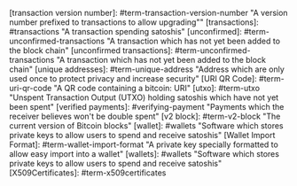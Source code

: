 <!-- Links to terms used in this document (case-insensitive alphabetic order)
---- * Link text is case insensitive in markdown so [Block Chain] and
----   [block chain] are equivalent
---- * If nothing uses one of the below reference links, the reference
----   link must be commented out or it will appear in the rendered page
-->

[51 percent attack]: #term-51-attack "The ability of someone controlling a majority of hashing power to revise transactions history and prevent new transactions from confirming"
[accidental fork]: #term-accidental-fork "When two or more blocks have the same block height, forking the block chain.  Happens occasionally by accident"
[addresses]: #term-address "A 20-byte hash formatted as a P2PH or P2SH Bitcoin Address"
[address]: #term-address "A 20-byte hash formatted as a P2PH or P2SH Bitcoin Address"
[base58Check]: #term-base58check "The method used in Bitcoin for converting 160-bit hashes into Bitcoin addresses"
[bitcoin URI]: #term-bitcoin-uri "A URI which allows receivers to encode payment details so spenders don't have to manually enter addresses and other details"
[bitcoins]: #term-bitcoins "A primary accounting unit used in Bitcoin; 100 million satoshis"
[block]: #term-block "A block of transactions protected by proof of work"
[blocks]: #term-block "Blocks of transactions protected by proof of work"
[block chain]: #block-chain "A chain of blocks with each block linking to the block that preceded; the most-difficult-to-recreate chain is The Block Chain"
[block header]: #block-header "An 80-byte header belonging to a single block which is hashed repeatedly to create proof of work"
[block header magic]: #term-block-header-magic "A magic number used to separate block data from transaction data on the P2P network"
[block height]: #term-block-height "The number of chained blocks preceding this block"
[block reward]: #term-block-reward "New satoshis given to a miner for creating one of the first 6,929,999 blocks"
[block time]: #term-block-time "The time field in the block header"
[block version]: #term-block-version "The version field in the block header"
[broadcast]: #FIXME-P2P "Sending transactions or blocks to all other peers on the Bitcoin network (compare to privately transmitting to a single peer or partner"
[broadcasts]: #FIXME-P2P "Sending transactions or blocks to all other peers on the Bitcoin network (compare to privately transmitting to a single peer or partner"
[broadcasting]: #FIXME-P2P "Sending transactions or blocks to all other peers on the Bitcoin network (compare to privately transmitting to a single peer or partner)"
[certificate chain]: #term-certificate-chain "A chain of certificates connecting a individual's leaf certificate to the certificate authority's root certificate"
[chain code]: #term-chain-code "In HD wallets, 32 bytes of entropy added to the master public and private keys to help them generate secure child keys; the chain code is usually derived from a seed along with the master private key"
[change address]: #term-change-output "An output used by a spender to send back to himself some of the satoshis from the inputs"
[change output]: #term-change-output "An output used by a spender to send back to himself some of the satoshis from the inputs"
[child extended key]: #term-child-extended-key "A child key extended so that it can become a parent key and derive its own child keys"
[child key]: #term-child-key "In HD wallets, a key derived from a parent key"
[child public key]: #term-child-public-key "In HD wallets, a public key derived from a parent public key or a child private key"
[coinbase field]: #term-coinbase-field "A special input-like field for coinbase transactions"
[coinbase transaction]: #term-coinbase-tx "A special transaction which miners must create when they generate a block"
[confirm]: #term-confirmation "A transaction included in a block currently on the block chain"
[confirmed]: #term-confirmation "A transaction included in a block currently on the block chain"
[confirmed transactions]: #term-confirmation "Transactions included in a block currently on the block chain"
[confirmation]: #term-confirmation "The number of blocks which would need to be modified to remove or modify a transaction"
[confirmations]: #term-confirmation "The number of blocks which would need to be modified to remove or modify a transaction"
[denomination]: #term-denomination "bitcoins (BTC), bitcents (cBTC), millibits (mBTC), microbits (uBTC), or satoshis"
[difficulty]: #term-difficulty "A number corresponding to the target threshold which indicates how difficult it will be to find the next block"
[double spend]: #term-double-spend "Attempting to spend the same satoshis which were spent in a previous transaction"
[extended key]: #term-extended-key "A public or private key extended with the chain code, which adds an extra 32 bytes of entropy"
[extended private key]: #term-extended-private-key "A private key extended with the chain code, which adds an extra 32 bytes of entropy"
[extended public key]: #term-extended-public-key "A public key extended with the chain code, which adds an extra 32 bytes of entropy "
[external chain]: #term-external-chain "A default subdivision in HD wallet accounts used for public P2PH addresses and other public keys used by other people"
[escrow contract]: #term-escrow-contract "A contract in which the spender and receiver store satoshis in a multisig output until both parties agree to release the satoshis"
[fiat]: #term-fiat "National currencies such as the dollar or euro"
[genesis block]: #term-genesis-block "The first block created; also called block 0"
[hardened child key]: #term-hardened-child-key "In an HD wallet, a child key which can only be derived from a parent private key; it cannot be derived from a parent public key"
[HD account]: #term-hd-account "A sub-chain of the master chain in an HD wallet"
[header nonce]: #term-header-nonce "Four bytes of arbitrary data in a block header used to let miners create headers with different hashes for proof of work"
[high-priority transactions]: #term-high-priority-transactions "Transactions which don't pay a transaction fee; only transactions spending long-idle outputs are eligible"
[input]: #term-input "The input to a transaction linking to the output of a previous transaction which permits spending of satoshis"
[inputs]: #term-input "The input to a transaction linking to the output of a previous transaction which permits spending of satoshis"
[internal chain]: #term-internal-chain "A default subdivision in HD wallet accounts used for change addresses and other self-created transactions"
[intermediate certificate]: #term-intermediate-certificate "A intermediate certificate authority certificate which helps connect a leaf (receiver) certificate to a root certificate authority"
[key fingerprint]: #term-key-fingerprint "The first 32 bits of an extended key (not including the chain code) used to identify the extended key" 
[key index]: #term-key-index "An index number used in the HD wallet formula to generate child keys from a parent key" 
[key pair]: #term-key-pair "A private key and its derived public key"
[label]: #term-label "The label parameter of a bitcoin: URI which provides the spender with the receiver's name (unauthenticated)" 
[leaf certificate]: #term-leaf-certificate "The end-node in a certificate chain; in the payment protocol, it is the certificate belonging to the receiver of satoshis"
[locktime]: #term-locktime "Part of a transaction which indicates the earliest time or earliest block when that transaction can be added to the block chain"
[long-term fork]: #term-long-term-fork "When a series of blocks have corresponding block heights, indicating a possibly serious problem"
[mainnet]: #FIXME-Intro "The Bitcoin main network used to transfer satoshis (compare to testnet, the test network)"
[master key]: #term-master-key "In an HD wallet, top-level private key extended by the chaincode; master keys are usually generated by a seed"
[merge]: #term-merge "Spending, in the same transaction, multiple outputs which can be traced back to different previous spenders, leaking information about how many satoshis you control"
[merge avoidance]: #term-merge-avoidance "A strategy for selecting which outputs to spend that avoids merging outputs with different histories that could leak private information"
[message]: #term-message "A parameter of bitcoin: URIs which allows the receiver to optionally specify a message to the spender"
[Merkle root]: #term-merkle-root "The root node of a Merkle tree descended from all the hashed pairs in the tree"
[Merkle tree]: #term-merkle-tree "A tree constructed by hashing paired data, then pairing and hashing the results until a single hash remains, the Merkle root"
[micropayment channel]: #term-micropayment-channel
[millibits]: #term-millibits "0.001 bitcoins (100,000 satoshis)"
[mine]: #term-miner "Creating Bitcoin blocks which solve proof-of-work puzzles in exchange for block rewards and transaction fees"
[miner]: #term-miner "Creators of Bitcoin blocks who solve proof-of-work puzzles in exchange for block rewards and transaction fees"
[miners]: #term-miner "Creators of Bitcoin blocks who solve proof-of-work puzzles in exchange for block rewards and transaction fees"
[minimum fee]: #term-minimum-fee "The minimum fee a transaction must pay in must circumstances to be mined or broadcast by peers across the network"
[multisig]: #term-multisig "An output script using OP_CHECKMULTISIG to check for multiple signatures"
[network]: #FIXME-P2P "The Bitcoin P2P network which broadcasts transactions and blocks"
[normal child key]: #term-normal-child-key "A standard public or private Bitcoin key which was derived from an extended key"
[Null data]: #term-null-data "A standard transaction type which allows adding 40 bytes of arbitrary data to the block chain up to once per transaction"
[op_checkmultisig]: #term-op-checkmultisig "Op code which returns true if one or more provided signatures (m) sign the correct parts of a transaction and match one or more provided public keys (n)"
[op_checksig]: #term-op-checksig "Op code which returns true if a signature signs the correct parts of a transaction and matches a provided public key"
[op code]: #op-codes "Operation codes which run functions within a script"
[op_dup]: #term-op-dup "Operation which duplicates the entry below it on the stack"
[op_equal]:#term-op-equal "Operation which returns true if the two entries below it on the stack are equivalent"
[op_equalverify]: #term-op-equalverify "Operation which terminates the script in failure unless the two entries below it on the stack are equivalent"
[op_hash160]: #term-op-hash160 "Operation which converts the entry below it on the stack into a RIPEMD(SHA256()) hashed version of itself"
[op_return]: #term-op-return "Operation which terminates the script in failure"
[op_verify]: #term-op-verify "Operation which terminates the script if the entry below it on the stack is non-true (zero)"
[orphan]: #term-orphan "Blocks which were successfully mined but which aren't included on the current valid block chain"
[output]: #term-output "The output of a transaction which transfers value to a script"
[output index]: #term-output-index "The sequentially-numbered index of outputs in a single transaction starting from 0"
[outputs]: #term-output "The outputs of a transaction which transfer value to scripts"
[P2PH]: #term-p2ph "A script which Pays To Pubkey Hashes (P2PH), allowing spending of satoshis to anyone with a Bitcoin address"
[P2SH]: #term-p2sh "A script which Pays To Script Hashes (P2SH), allowing convenient spending of satoshis to an address referencing a script"
[P2SH multisig]: #term-p2sh-multisig "A multisig script embedded in the redeemScript of a pay-to-script-hash (P2SH) transaction"
[parent key]: #term-parent-key "An extended private or public key capable of forming child keys"
[payment protocol]: #term-payment-protocol "The protocol defined in BIP70 which lets spenders get signed payment details from receivers"
[PaymentACK]: #term-paymentack "The PaymentACK of the payment protocol which allows the receiver to indicate to the spender that the payment is being processed"
[PaymentDetails]: #term-paymentdetails "The PaymentDetails of the payment protocol which allows the receiver to specify the payment details to the spender"
[PaymentRequest]: #term-paymentrequest "The PaymentRequest of the payment protocol which contains and allows signing of the PaymentDetails"
[PaymentRequests]: #term-paymentrequest "The PaymentRequest of the payment protocol which contains and allows signing of the PaymentDetails"
[peer]: #FIXME-P2P "Peer on the P2P network who receives and broadcasts transactions and blocks"
[peers]: #FIXME-P2P "Peers on the P2P network who receive and broadcast transactions and blocks"
[PKI]: #term-pki "Public Key Infrastructure; usually meant to indicate the X.509 certificate system used for HTTP Secure (https)."
[private key]: #term-private-key "The private portion of a keypair which can create signatures which other people can verify using the public key"
[private keys]: #term-private-key "The private portion of a keypair which can create signatures which other people can verify using the public key"
[pubkey hash]: #term-pubkey-hash "The hash of a public key which can be included in a P2PH output"
[public key]: #term-public-key "The public portion of a keypair which can be safely distributed to other people so they can verify a signature created with the corresponding private key"
[public keys]: #term-public-key "The public portion of a keypair which can be safely distributed to other people so they can verify a signature created with the corresponding private key"
[pp amount]: #term-pp-amount "Part of the Output part of the PaymentDetails part of a payment protocol where receivers can specify the amount of satoshis they want paid to a particular output script"
[pp expires]: #term-pp-expires "The expires field of a PaymentDetails where the receiver tells the spender when the PaymentDetails expires"
[pp memo]: #term-pp-memo "The memo fields of PaymentDetails, Payment, and PaymentACK which allow spenders and receivers to send each other memos"
[pp merchant data]: #term-pp-merchant-data "The merchant_data part of PaymentDetails and Payment which allows the receiver to send arbitrary data to the spender in PaymentDetails and receive it back in Payments"
[pp Payment]: #term-pp-payment "The Payment message of the PaymentProtocol which allows the spender to send payment details to the receiver"
[pp PKI data]: #term-pp-pki-data "The pki_data field of a PaymentRequest which provides details such as certificates necessary to validate the request"
[pp pki type]: #term-pp-pki-type "The PKI field of a PaymentRequest which tells spenders how to validate this request as being from a specific recipient"
[pp refund to]: #term-pp-refund-to "The refund_to field of a Payment where the spender tells the receiver what outputs to send refunds to"
[pp script]: #term-pp-script "The script field of a PaymentDetails where the receiver tells the spender what output scripts to pay"
[pp transactions]: #term-pp-transactions "The transactions field of a Payment where the spender provides copies of signed transactions to the receiver"
[pp payment url]: #term-pp-payment-url "The payment_url of the PaymentDetails which allows the receiver to specify where the sender should post payment"
[proof of work]: #term-proof-of-work "Proof that computationally-difficult work was performed which helps secure blocks against modification, protecting transaction history"
[Pubkey]: #term-pubkey "A standard output script which specifies the full public key to match a signature; used in coinbase transactions"
[r]: #term-r-parameter "The payment request parameter in a bitcoin: URI" 
[raw format]: #term-raw-format "Complete transactions in their binary format; often represented using hexidecimal"
[receipt]: #term-receipt "A cryptographically-verifiable receipt created using parts of a payment request and a confirmed transaction"
[recurrent rebilling]: #rebilling-recurring-payments "Billing a spender on a regular schedule"
[redeemScript]: #term-redeemscript "A script created by the recipient, hashed, and given to the spender for use in a P2SH output"
[refund]: #issuing-refunds "A transaction which refunds some or all satoshis received in a previous transaction"
[root certificate]: #term-root-certificate "A certificate belonging to a certificate authority (CA)"
[satoshi]: #term-satoshi "The smallest unit of Bitcoin value; 0.00000001 bitcoins.  Also used generically for any value of bitcoins"
[satoshis]: #term-satoshi "The smallest unit of Bitcoin value; 0.00000001 bitcoins.  Also used generically for any value of bitcoins"
[sequence number]: #term-sequence-number "A number intended to allow time locked transactions to be updated before being finalized; not currently used except to disable locktime in a transaction"
[script]: #term-script "The part of an output which sets the conditions for spending of the satoshis in that output"
[scripts]: #term-script "The part of an output which sets the conditions for spending of the satoshis in that output"
[scriptSig]: #term-scriptsig "Data generated by a spender which is almost always used as variables to satisfy an output script"
[script hash]: #term-script-hash "The hash of a redeemScript used to create a P2SH output"
[seed]: #term-master-key-seed "A potentially-short value used as a seed to generate a master private key and chain code for an HD wallet"
[sha_shacp]: #term-sighash-all-sighash-anyonecanpay "Signature hash type which allows other people to contribute satoshis without changing the number of satoshis sent nor where they go"
[shacp]: #term-sighash-anyonecanpay "A signature hash type which modifies the behavior of other signature hash types"
[shn_shacp]: #term-sighash-none-sighash-anyonecanpay "Signature hash type which allows unfettered modification of a transaction"
[shs_shacp]: #term-sighash-single-sighash-anyonecanpay "Signature hash type which allows modification of the entire transaction except the signed input and the output with the same index number"
[sighash_all]: #term-sighash-all "Default signature hash type which signs the entire transaction except any scriptSigs, preventing modification of the signed parts"
[sighash_none]: #term-sighash-none "Signature hash type which only signs the inputs, allowing anyone to change the outputs however they'd like"
[sighash_single]: #term-sighash-single "Signature hash type which only signs its input and the output with the same index value, allowing modification of other inputs and outputs"
[signature]: #term-signature "The result of combining a private key and some data in an ECDSA signature operation which allows anyone with the corresponding public key to verify the signature"
[signature hash]: #term-signature-hash "A byte appended onto signatures generated in Bitcoin which allows the signer to specify what data was signed, allowing modification of the unsigned data"
[spv]: #FIXME-OM "A method for verifying particular transactions were included in blocks without downloading the entire contents of the block chain"
[ssl signature]: #term-ssl-signature "Signatures created and recognized by major SSL implementations such as OpenSSL"
[stack]: #term-stack "An evaluation stack used in Bitcoin's script language"
[standard script]: #standard-transactions "An output script which matches the isStandard() patterns specified in Bitcoin Core---or a transaction containing only standard outputs. Only standard transactions are mined or broadcast by peers running the default Bitcoin Core software"
[target]: #term-target "The threshold below which a block header hash must be in order for the block to be added to the block chain"
[testnet]: #FIXME-Intro "A Bitcoin-like network where the satoshis have no real-world value to allow risk-free testing"
[transaction fee]: #term-transaction-fee "The amount remaining when all outputs are subtracted from all inputs in a transaction; the fee is paid to the miner who includes that transaction in a block"
[transaction fees]: #term-transaction-fee "The amount remaining when all outputs are subtracted from all inputs in a transaction; the fee is paid to the miner who includes that transaction in a block"
[transaction malleability]: #transaction-malleability "The ability of an attacker to change the transaction identifier (txid) of unconfirmed transactions, making dependent transactions invalid"
[txid]: #term-txid "A hash of a completed transaction which allows other transactions to spend its outputs"
[transaction]: #transactions "A transaction spending satoshis"
[transaction version number]: #term-transaction-version-number "A version number prefixed to transactions to allow upgrading""
[transactions]: #transactions "A transaction spending satoshis"
[unconfirmed]: #term-unconfirmed-transactions "A transaction which has not yet been added to the block chain"
[unconfirmed transactions]: #term-unconfirmed-transactions "A transaction which has not yet been added to the block chain"
[unique addresses]: #term-unique-address "Address which are only used once to protect privacy and increase security"
[URI QR Code]: #term-uri-qr-code "A QR code containing a bitcoin: URI"
[utxo]: #term-utxo "Unspent Transaction Output (UTXO) holding satoshis which have not yet been spent"
[verified payments]: #verifying-payment "Payments which the receiver believes won't be double spent"
[v2 block]: #term-v2-block "The current version of Bitcoin blocks"
[wallet]: #wallets "Software which stores private keys to allow users to spend and receive satoshis"
[Wallet Import Format]: #term-wallet-import-format "A private key specially formatted to allow easy import into a wallet"
[wallets]: #wallets "Software which stores private keys to allow users to spend and receive satoshis"
[X509Certificates]: #term-x509certificates

<!-- Non-terminology links which may be used multiple times (case-insensitive alphabetical order) -->
[BFGMiner]: https://github.com/luke-jr/bfgminer
[BIP21]: https://github.com/bitcoin/bips/blob/master/bip-0021.mediawiki
[BIP32]: https://github.com/bitcoin/bips/blob/master/bip-0032.mediawiki
[BIP70]: https://github.com/bitcoin/bips/blob/master/bip-0070.mediawiki
[bitcoin-documentation mailing list]: https://groups.google.com/forum/?hl=en#!forum/bitcoin-documentation
[bitcoinpdf]: http://bitcoin.org/bitcoin.pdf
[block170]: http://blockexplorer.com/block/00000000d1145790a8694403d4063f323d499e655c83426834d4ce2f8dd4a2ee
[casascius address utility]: https://github.com/casascius/Bitcoin-Address-Utility
[core base58.h]: https://github.com/bitcoin/bitcoin/blob/master/src/base58.h
[core executable]: /en/download
[core git]: https://github.com/bitcoin/bitcoin
[core script.h]: https://github.com/bitcoin/bitcoin/blob/master/src/script.h
[DER]: https://en.wikipedia.org/wiki/Abstract_Syntax_Notation_One
[docs issue]: https://github.com/saivann/bitcoin.org/issues
[ECDSA]: https://en.wikipedia.org/wiki/Elliptic_Curve_DSA
[Eloipool]: https://gitorious.org/bitcoin/eloipool
[forum tech support]: https://bitcointalk.org/index.php?board=4.0
[HTTP longpoll]: https://en.wikipedia.org/wiki/Push_technology#Long_polling
[irc channels]: https://en.bitcoin.it/wiki/IRC_channels
[MIME]: https://en.wikipedia.org/wiki/Internet_media_type
[Merge Avoidance subsection]: #merge-avoidance
[mozrootstore]: https://www.mozilla.org/en-US/about/governance/policies/security-group/certs/
[Piotr Piasecki's testnet faucet]: https://tpfaucet.appspot.com/
[protobuf]: https://developers.google.com/protocol-buffers/
[raw transaction format]: #raw-transaction-format
[regression test mode]: https://code.google.com/p/bitcoinj/wiki/Testing
[rpc decoderawtransaction]: /en/api-reference#TK#FIXME
[rpc getblock]: /en/api-reference#TK#FIXME
[rpc getblockhash]: /en/api-reference#TK#FIXME
[rpc getrawtransaction]: /en/api-reference#TK#FIXME
[rpc keypoolrefill]: /en/api-reference#TK#FIXME
[rpc listunspent]: /en/api-reference#TK#FIXME
[RPC]: /en/api-reference#FIXME
[RPCs]: /en/api-reference#FIXME
[secp256k1]: http://www.secg.org/index.php?action=secg,docs_secg
[section bitcoin URI]: #requesting-payment-using-the-bitcoin-uri
[SHA256]: https://en.wikipedia.org/wiki/SHA-2
[Stratum mining protocol]: http://mining.bitcoin.cz/stratum-mining
[URI encoded]: https://tools.ietf.org/html/rfc3986
[Verification subsection]: #verifying-payment
[wiki script]: https://en.bitcoin.it/wiki/Script
[x509]: https://en.wikipedia.org/wiki/X.509
